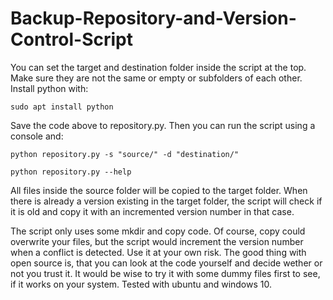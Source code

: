 # Backup-Repository-and-Version-Control-Script

You can set the target and destination folder inside the script at the top. Make sure they are not the same or empty or subfolders of each other. Install python with:

    sudo apt install python

Save the code above to repository.py. Then you can run the script using a console and:

    python repository.py -s "source/" -d "destination/"

    python repository.py --help

All files inside the source folder will be copied to the target folder. When there is already a version existing in the target folder, the script will check if it is old and copy it with an incremented version number in that case.

The script only uses some mkdir and copy code. Of course, copy could overwrite your files, but the script would increment the version number when a conflict is detected. Use it at your own risk. The good thing with open source is, that you can look at the code yourself and decide wether or not you trust it. It would be wise to try it with some dummy files first to see, if it works on your system. Tested with ubuntu and windows 10.
